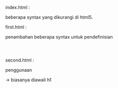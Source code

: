 index.html :

beberapa syntax yang dikurangi di html5.


first.html :

penambahan beberapa syntax untuk pendefinisian
	<header></header>
	<footer></footer>
	<nav></nav>
	<div role="main">



second.html :

penggunaan 
<section></section>      -> biasanya diawali h1